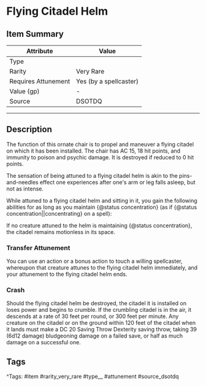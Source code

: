 # Flying Citadel Helm

## Item Summary

| Attribute            | Value                        |
|----------------------|------------------------------|
| Type                 |   |
| Rarity               | Very Rare             |
| Requires Attunement  | Yes (by a spellcaster)                |
| Value (gp)           | -    |
| Source               | DSOTDQ |

---

## Description

The function of this ornate chair is to propel and maneuver a flying citadel on which it has been installed. The chair has AC 15, 18 hit points, and immunity to poison and psychic damage. It is destroyed if reduced to 0 hit points.

The sensation of being attuned to a flying citadel helm is akin to the pins-and-needles effect one experiences after one's arm or leg falls asleep, but not as intense.

While attuned to a flying citadel helm and sitting in it, you gain the following abilities for as long as you maintain {@status concentration} (as if {@status concentration||concentrating} on a spell):

If no creature attuned to the helm is maintaining {@status concentration}, the citadel remains motionless in its space.

### Transfer Attunement

You can use an action or a bonus action to touch a willing spellcaster, whereupon that creature attunes to the flying citadel helm immediately, and your attunement to the flying citadel helm ends.

### Crash

Should the flying citadel helm be destroyed, the citadel it is installed on loses power and begins to crumble. If the crumbling citadel is in the air, it descends at a rate of 30 feet per round, or 300 feet per minute. Any creature on the citadel or on the ground within 120 feet of the citadel when it lands must make a DC 20 Saving Throw Dexterity saving throw, taking 39 (6d12 damage) bludgeoning damage on a failed save, or half as much damage on a successful one.

## Tags

^Tags: #item #rarity_very_rare #type__ #attunement #source_dsotdq